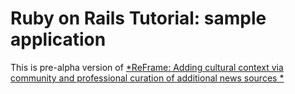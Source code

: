 # Ruby on Rails Tutorial: sample application

This is pre-alpha version of 
[*ReFrame: Adding cultural context via community and professional
curation of additional news sources *](http://canvas.aljazeera.com/2014/11/13/example-10-discovering-history-and-culture/)


